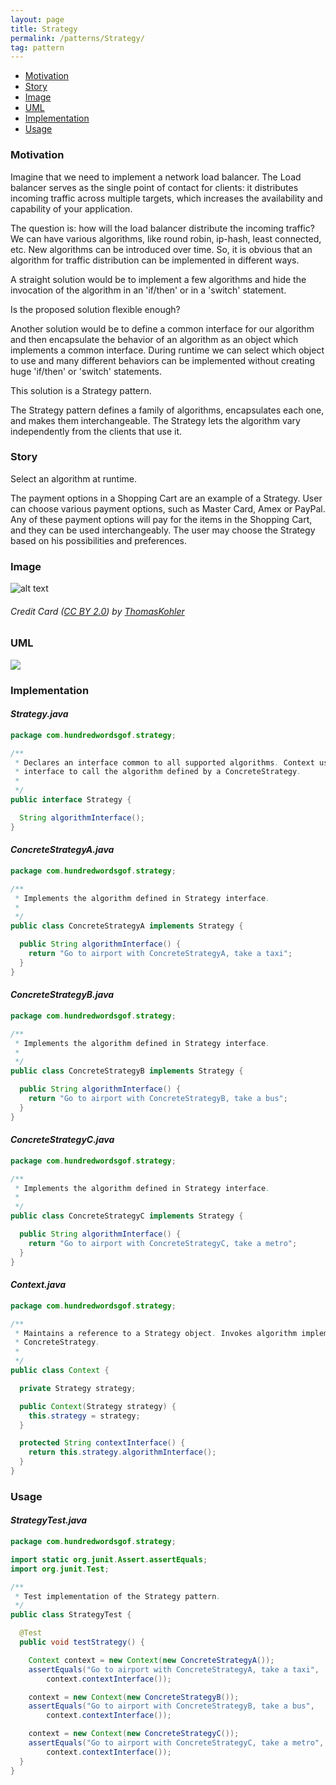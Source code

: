 ```yaml
---
layout: page
title: Strategy
permalink: /patterns/Strategy/
tag: pattern
---
```


* [Motivation](#Motivation)
* [Story](#Story)
* [Image](#Image)
* [UML](#UML)
* [Implementation](#Implementation)
* [Usage](#Usage)


###  <a id="Motivation"></a>Motivation 

Imagine that we need to implement a network load balancer. 
The Load balancer serves as the single point of contact for clients: it distributes incoming traffic across multiple targets, 
which increases the availability and capability of your application.


The question is: how will the load balancer distribute the incoming traffic? 
We can have various algorithms, like round robin, ip-hash, least connected, etc. 
New algorithms can be introduced over time. 
So, it is obvious that an algorithm for traffic distribution can be implemented in different ways.


A straight solution would be to implement a few algorithms and hide the invocation of the algorithm in an 'if/then' or in a 'switch' statement.


Is the proposed solution flexible enough?


Another solution would be to define a common interface for our algorithm and then encapsulate the behavior of an algorithm as an object which 
implements a common interface. 
During runtime we can select which object to use and many different behaviors can be implemented without 
creating huge 'if/then' or 'switch' statements.


This solution is a Strategy pattern. 

The Strategy pattern defines a family of algorithms, encapsulates each one, and makes them interchangeable. 
The Strategy lets the algorithm vary independently from the clients that use it.






###  <a id="Story"></a>Story 

Select an algorithm at runtime.


The payment options in a Shopping Cart are an example of a Strategy. 
User can choose various payment options, such as Master Card, Amex or PayPal. 
Any of these payment options will pay for the items in the Shopping Cart, and they can be used interchangeably. 
The user may choose the Strategy based on his possibilities and preferences.






###  <a id="Image"></a>Image 


![alt text](http://www.design-patterns-stories.com/assets/img/image/strategy.jpg "Credit Card")  
###### Credit Card&nbsp;(<a rel='license' href='https://creativecommons.org/licenses/by/2.0/' target='_blank'>CC BY 2.0</a>)&nbsp;by&nbsp;<a xmlns:cc='http://creativecommons.org/ns#' rel='cc:attributionURL' property='cc:attributionName' href='https://www.flickr.com/people/mecklenburg/' target='_blank'>ThomasKohler</a>



###  <a id="UML"></a>UML
[![](http://www.design-patterns-stories.com/assets/img/uml/strategy.png)](http://www.design-patterns-stories.com/assets/img/uml/strategy.png)

###  <a id="Implementation"></a>Implementation 

#### *Strategy.java* 
```java 
package com.hundredwordsgof.strategy;

/**
 * Declares an interface common to all supported algorithms. Context uses this
 * interface to call the algorithm defined by a ConcreteStrategy.
 * 
 */
public interface Strategy {

  String algorithmInterface();
}
```

#### *ConcreteStrategyA.java* 
```java 
package com.hundredwordsgof.strategy;

/**
 * Implements the algorithm defined in Strategy interface.
 *
 */
public class ConcreteStrategyA implements Strategy {

  public String algorithmInterface() {
    return "Go to airport with ConcreteStrategyA, take a taxi";
  }
}
```

#### *ConcreteStrategyB.java* 
```java 
package com.hundredwordsgof.strategy;

/**
 * Implements the algorithm defined in Strategy interface.
 *
 */
public class ConcreteStrategyB implements Strategy {

  public String algorithmInterface() {
    return "Go to airport with ConcreteStrategyB, take a bus";
  }
}
```

#### *ConcreteStrategyC.java* 
```java 
package com.hundredwordsgof.strategy;

/**
 * Implements the algorithm defined in Strategy interface.
 *
 */
public class ConcreteStrategyC implements Strategy {

  public String algorithmInterface() {
    return "Go to airport with ConcreteStrategyC, take a metro";
  }
}
```

#### *Context.java* 
```java 
package com.hundredwordsgof.strategy;

/**
 * Maintains a reference to a Strategy object. Invokes algorithm implemented in
 * ConcreteStrategy.
 *
 */
public class Context {

  private Strategy strategy;

  public Context(Strategy strategy) {
    this.strategy = strategy;
  }

  protected String contextInterface() {
    return this.strategy.algorithmInterface();
  }
}
```

###  <a id="Usage"></a>Usage 

#### *StrategyTest.java* 
```java 
package com.hundredwordsgof.strategy;

import static org.junit.Assert.assertEquals;
import org.junit.Test;

/**
 * Test implementation of the Strategy pattern.
 */
public class StrategyTest {

  @Test
  public void testStrategy() {

    Context context = new Context(new ConcreteStrategyA());
    assertEquals("Go to airport with ConcreteStrategyA, take a taxi",
        context.contextInterface());

    context = new Context(new ConcreteStrategyB());
    assertEquals("Go to airport with ConcreteStrategyB, take a bus",
        context.contextInterface());

    context = new Context(new ConcreteStrategyC());
    assertEquals("Go to airport with ConcreteStrategyC, take a metro",
        context.contextInterface());
  }
}
```

